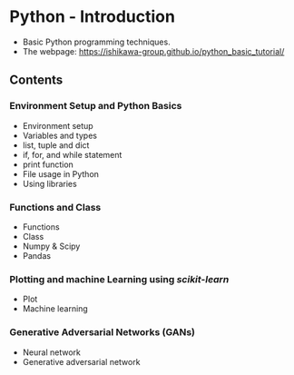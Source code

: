 # Python - Introduction
* Basic Python programming techniques.
* The webpage: https://ishikawa-group.github.io/python_basic_tutorial/

## Contents
### Environment Setup and Python Basics
* Environment setup
* Variables and types
* list, tuple and dict
* if, for, and while statement
* print function
* File usage in Python
* Using libraries

### Functions and Class
* Functions
* Class
* Numpy & Scipy
* Pandas

### Plotting and machine Learning using *scikit-learn*
* Plot
* Machine learning

### Generative Adversarial Networks (GANs)
* Neural network
* Generative adversarial network